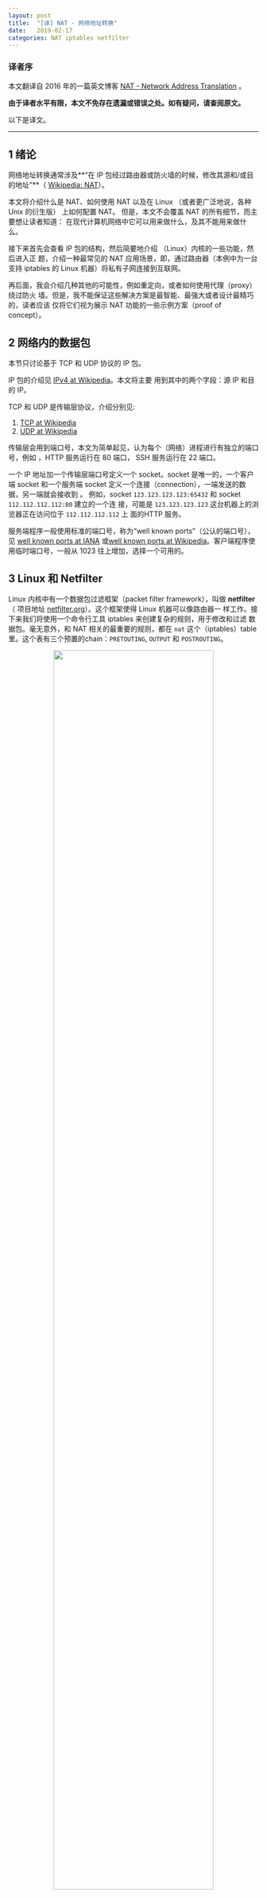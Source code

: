 ```yaml
---
layout: post
title:  "[译] NAT - 网络地址转换"
date:   2019-02-17
categories: NAT iptables netfilter
---
```


### 译者序

本文翻译自 2016 年的一篇英文博客 [NAT - Network Address
Translation](https://www.karlrupp.net/en/computer/nat_tutorial) 。

**由于译者水平有限，本文不免存在遗漏或错误之处。如有疑问，请查阅原文。**

以下是译文。

----

## 1 绪论

网络地址转换通常涉及**“在 IP 包经过路由器或防火墙的时候，修改其源和/或目的地址”**（
[Wikipedia: NAT](http://en.wikipedia.org/wiki/Network_Address_Translation)）。

本文将介绍什么是 NAT、如何使用 NAT 以及在 Linux （或者更广泛地说，各种 Unix 的衍生版） 上如何配置 NAT。
但是，本文不会覆盖 NAT 的所有细节，而主要想让读者知道：
在现代计算机网络中它可以用来做什么，及其不能用来做什么。

接下来首先会查看 IP 包的结构，然后简要地介绍 （Linux）内核的一些功能，然后进入正
题，介绍一种最常见的 NAT 应用场景，即，通过路由器（本例中为一台支持 iptables 的
Linux 机器）将私有子网连接到互联网。

再后面，我会介绍几种其他的可能性，例如重定向，或者如何使用代理（proxy）绕过防火
墙。但是，我不能保证这些解决方案是最智能、最强大或者设计最精巧的，读者应该
仅将它们视为展示 NAT 功能的一些示例方案（proof of concept）。

## 2 网络内的数据包

本节只讨论基于 TCP 和 UDP 协议的 IP 包。

IP 包的介绍见 [IPv4 at Wikipedia](http://en.wikipedia.org/wiki/IPv4)。本文将主要
用到其中的两个字段：源 IP 和目的 IP。

TCP 和 UDP 是传输层协议，介绍分别见:

1. [TCP at Wikipedia](http://en.wikipedia.org/wiki/Transmission_Control_Protocol)
1. [UDP at Wikipedia](http://en.wikipedia.org/wiki/User_Datagram_Protocol)

传输层会用到端口号，本文为简单起见，认为每个（网络）进程进行有独立的端口号，例如
，HTTP 服务运行在 80 端口， SSH 服务运行在 22 端口。

一个 IP 地址加一个传输层端口号定义一个 socket。socket 是唯一的，一个客户端 socket
和一个服务端 socket 定义一个连接（connection），一端发送的数据，另一端就会接收到
。
例如，socket `123.123.123.123:65432` 和 socket `112.112.112.112:80` 建立的一个连
接，可能是 `123.123.123.123` 这台机器上的浏览器正在访问位于 `112.112.112.112` 上
面的HTTP 服务。

服务端程序一般使用标准的端口号，称为“well known ports”（公认的端口号），见 [well
known ports at IANA](http://www.iana.org/assignments/port-numbers) 或[well known
ports at Wikipedia](http://en.wikipedia.org/wiki/Well_known_ports)。客户端程序使
用临时端口号，一般从 1023 往上增加，选择一个可用的。

## 3 Linux 和 Netfilter

Linux 内核中有一个数据包过滤框架（packet filter framework），叫做 **netfilter**（
项目地址 [netfilter.org](netfilter.org)）。这个框架使得 Linux 机器可以像路由器一
样工作。接下来我们将使用一个命令行工具 iptables 来创建复杂的规则，用于修改和过滤
数据包。毫无意外，和 NAT 相关的最重要的规则，都在 `nat`
这个（iptables）table 里。这个表有三个预置的chain：`PRETOUTING`, `OUTPUT` 和
`POSTROUTING`。

<p align="center"><img src="/assets/img/nat-zh/nat-chains.gif" width="80%" height="80%"></p>

`PREROUTING` 和 `POSTROUTING` 是最重要的 chain。如名字所示，`PRETOUTING` chain负
责处理刚刚到达网络接口的数据包，这时还没有做路由判断，因此还不知道这个包是发往本
机（local），还是网络内的其他主机。包经过 `PRETOUTING` chain 之后，将进行路由判
断。如果目的是本机，那接下来的过程将不涉及 NAT；如果目的是网络内的其他机器，那包
将会被转发到那台机器，前提是这台机器配置了允许转发。

在转发包离开本机之前，它会经过 `POSTROUTING` chain。对于本机生成的包，这里还有一
点不同：它会先经过 `OUTPUT` chain，然后再经过 `POSTROUTING` chain。

要使用 NAT，我们首先需要配置机器。下面的例子中，`#` 开头的是注释，`$>` 开头的是命
令。

```shell
# IMPORTANT: Activate IP-forwarding in the kernel!

# Disabled by default!
$> echo "1" > /proc/sys/net/ipv4/ip_forward

# Load various modules. Usually they are already loaded 
# (especially for newer kernels), in that case 
# the following commands are not needed.
 
# Load iptables module:
$> modprobe ip_tables

# activate connection tracking
# (connection's status are taken into account)
$> modprobe ip_conntrack

# Special features for IRC:
$> modprobe ip_conntrack_irc

# Special features for FTP:
$> modprobe ip_conntrack_ftp
```

以上配置应该足够了。如果遇到错误，可能是因为你的内核在编译时没有指定路由相关的选
项，请参考[这里](http://www.comptechdoc.org/os/linux/usersguide/linux_ugipmasq.html)。

## 4 例子：将私有网络通过 NAT 连接到互联网

我们知道了 IP 包的结构，也知道了在 Linux 中如何操控数据包，因此接下来就可以应
用它了。NAT 最广泛的使用场景应该就是：**一个私有子网的所有机器共享一个因特网连接**。
接下来我们就从这个例子开始。

### 4.1 类比：地主和租户的信件收发

我们用一个形象的例子做类比，以更容易理解 NAT。

**考虑如下场景：**

有一个地主，他的几个租户，和若干个邮递员。

地主有几个信箱可以收发信件，但租户没有，因此，所有直接寄给租户的信件将被邮递员直
接丢弃。但是，租户可以将他们的信件交给地主，地主会将这些信件送到邮局。那么问题是
：**租户如何参与收发信件呢？**

一种解决方案是：

地主将不同租户的信件放到他自己不同的信箱，并将信件上**租户的地址**（某种意义上说
是无效地址，因为这个地址的信件会被邮递员直接丢弃）换成**自己的某个信箱的地址**
。因此，回信也会被邮递员放到地主的相应邮箱，地主可以轻松地判断信件属于哪个
租户并转交给他们（转交之前地主会将自己的地址再修改回租户的地址，因此租户不会发现
信件地址被修改过）。这种方式从某种意义上说是最优的，因为它对租户来说完全透明，他
们完全意识不到邮递员是无法处理直接寄给租户的信件的。

### 4.2 从租户问题到计算机世界

NAT 的原理和以上租户问题很相似：

* **租户**对应**本地子网内的 IP 地址**，不同租户（在 NAT 路由器上）由不同端口号（port）区分
* **地主**对应**NAT 路由器**
* **信件接收方**对应**互联网上的任意主机**

一个 socket 是一个 IP 地址加一个 port。

租户的通信过程：

1. 租户将信件放到地主的办公室
2. 地主将**发送地址**（此时为租户地址）改成他自己的某个邮箱地址
3. 地主收到回信时，将接收地址（此时为自己的某个邮箱地址）改成对应租户的地址

本地网络的情形和这个过程很类似：

1. 子网内的所有主机（客户端）通过 socket 将数据包发送到一个
   特定路由器（通过将路由器地址设置为所有机器的网关来实现，数据会通过以太网
   或其他底层协议传输）
1. 路由器将发送方的 socket 替换为自己的一个（还未使用的）socket
1. 这个 socket 收到的数据，路由器将 socket 地址修改为对应的客户端 socket，并转
   发给它

我们假设客户端的网关设置是正确的，那剩下的就是如何配置路由器了。

幸运的是，netfilter
框架会对设置的每条一条（出向或入向）规则，自动设置它的反向规则，因此我们只需要设
置一个方向的规则即可。选择哪个方向来设置规则？通常是选择不确定性小的一个方向。
例如，“替换所有从本地网络发出的数据包的地址”比“如果客户端发送过一些东西给服务端
，那将服务端发送的数据进行某种方式的修改”要简单的多。

### 4.3 如何设置规则

我们希望实现的是：**从本地网络发出的、目的是因特网的包，将发送方地址修改为路由器
的地址。**

接下来假设路由器的本地网络走 `eth0` 端口，到因特网的网络走 `eth1` 端口。那么**如
下命令就能完成我们期望的功能**：

```shell
# Connect a LAN to the internet
$> iptables -t nat -A POSTROUTING -o eth1 -j MASQUERADE
```

解释：

* `iptables` - 配置内核的工具
* `-t nat` - 指定对名为 `nat` 的 iptables table 配置 NAT 规则
* `-A POSTROUTING` - 追加（A: Append）规则到 iptables 的 `POSTROUTING` chain
* `-o eth1` - 指定只对从 `eth1` **发出**的数据包做操作（o: output）
* `-j MASQUERADE` - 规则匹配成功后的动作是 **masquerade** （伪装）数据包，例如将
  源地址修改为路由器地址

另外需要说明的是，（除了客户端过来的包，）路由器自己的包也会涉及以上处理逻辑，因
为它们也经过`POSTROUTING` chain（见上面的图）。然而，因为路由器为客户端做 socket
(IP+Port) 转换的时候，会从它的未使用端口中挑选，因此它自身的包所使用的 port 与做
NAT的 port 肯定是不同的。因此，虽然它自身的包也会经过以上规则，但并不会被修改。

网络接口可以为任意类型，例如 ISDN 和 SDL 接口也是可以的（通常是 `ppp0` 或者
`ippp0`）。可以通过 `ifconfig` 查看所有（active）的接口：

```shell
# Display available network interfaces
$> ifconfig
```

### 4.4 NAT 的不足

现在，本地计算机可以访问因特网，但反过来，我们看看因特网上的机器访问本地机器会是
什么情况。

因特网上的机器要和本地机器建立连接的话，它唯一能利用的信息就是用路由器的 IP 地址
加一个端口号。大部分情况下，这个端口都是没有被使用的，因此过来的包会被拒绝。即使
运气比较好，这个端口是路由器做 NAT 的一个端口，包仍然很可能会被拒绝，因为这个端
口已经和因特网上的其他主机建立连接了。

**因此，从因特网上的机器向本地机器建立连接几乎是不可能的。**

对于常规服务，可以静态地将路由器的端口映射到本地服务，例如，将路由器的80端口收到
的包转发到本地机器的 HTTP 服务器。

## 5 近距离查看 iptables

有了以上基础后，我们来详细查看 iptables 的功能。命令帮助：

```shell
# Abstract structure of an iptables instruction:
iptables [-t table] command [match pattern] [action]
```

对于 NAT，必须要选择 `nat` table。

### 5.1 选择 table

接下来的命令都会选择 `nat` table：

```shell
# Choosing the nat-table
# (further arguments abbreviated by [...])
iptables -t nat [...]
```

`mangle` 和 `filter` table 和 NAT 无关，因此本文不介绍。因为 **默认的 table 是
`filter` table，因此我们接下来每次都要指定 `-t nat`**。

### 5.2 几个重要命令

最重要的几个命令：

```shell
# In the following "chain" represents
# one of the chains PREROUTING, OUTPUT and POSTROUTING

# add a rule:
$> iptables -t nat -A chain [...]

# list rules:
$> iptables -t nat -L

# remove user-defined chain with index 'myindex':
$> iptables -t nat -D chain myindex

# Remove all rules in chain 'chain':
$> iptables -t nat -F chain
```

完整 iptables 命令可以查看 man page：

```shell
# manual pages of iptables
$> man iptables
```

按 `q` 退出帮助。

### 5.3 选择匹配模式（pattern）

要对特定包进行处理需要指定匹配模式。如下是几个重要的例子，完整模式信息请参阅
iptables man page。

```shell
# actions to be taken on matched packets
# will be abbreviated by '[...]'.
# Depending on the match pattern the appropriate chain is selected.

# TCP packets from 192.168.1.2:
$> iptables -t nat -A POSTROUTING -p tcp -s 192.168.1.2 [...]

# UDP packets to 192.168.1.2:
$> iptables -t nat -A POSTROUTING -p udp -d 192.168.1.2 [...]

# all packets from 192.168.x.x arriving at eth0:
$> iptables -t nat -A PREROUTING -s 192.168.0.0/16 -i eth0 [...]

# all packets except TCP packets and except packets from 192.168.1.2:
$> iptables -t nat -A PREROUTING -p ! tcp -s ! 192.168.1.2 [...]

# packets leaving at eth1:
$> iptables -t nat -A POSTROUTING -o eth1 [...]

# TCP packets from 192.168.1.2, port 12345 to 12356
# to 123.123.123.123, Port 22
# (a backslash indicates contination at the next line)
$> iptables -t nat -A POSTROUTING -p tcp -s 192.168.1.2 \
   --sport 12345:12356 -d 123.123.123.123 --dport 22 [...]
```

大部分选项都有长短两种格式，例如 `--source` 和 `-s`，长格式写起来麻烦，但更易
阅读。

### 5.4 匹配后的动作

至此，我们已经可以指定匹配模式来过滤包了，接下来就是选择合适的动作。对于 `nat`
table，有如下几种动作：`SNAT`, `MASQUERADE`, `DNAT`, `REDIRECT`，都需要通过 `-j`
指定。它们的格式如下（表示的意思将在下一节介绍）：

```shell
# In the following the table selection, the command and the match pattern
# will be abbreviated using [...]

# Source-NAT: Change sender to 123.123.123.123
$> iptables [...] -j SNAT --to-source 123.123.123.123

# Mask: Change sender to outgoing network interface
$> iptables [...] -j MASQUERADE

# Destination-NAT: Change receipient to 123.123.123.123, port 22
$> iptables [...] -j DNAT --to-destination 123.123.123.123:22

# Redirect to local port 8080
$> iptables [...] -j REDIRECT --to-ports 8080
```

## 6 几种 iptables 动作

详细解释一下四种动作。

### 6.1 SNAT - 修改源 IP 为固定新 IP （静态）

前面的将本地私有网络连接到因特网的例子中，我们已经使用了 Source NAT（SNAT
）。如名字所暗示，发送方的地址会被静态地修改。

在例子中我们选择 `MASQUERADE` 的原因在于：**对于 SNAT，必须显式指定转换后的 IP**。
如果路由器配置的是静态 IP 地址，那 SNAT 是最合适的选择，因为它比 `MASQUERADE` 更
快，后者对每个包都需要检查指定的输出端口上配置的 IP 地址。

**因为 SNAT 只对离开路由器的包有意义，因此它只用在 `POSTROUTING` chain 中。**

```shell
# Options for SNAT (abstract of manual page)
--to-source <ipaddr>[-<ipaddr>][:port-port]
```

### 6.2 MASQUERADE - 修改源 IP 为动态新 IP（动态获取网络接口 IP）

和 `SNAT` 类似，但是对每个包都会动态获取指定输出接口（网卡）的 IP，因此如果接口
的 IP 地址发送了变化，`MASQUERADE` 规则不受影响，可以正常工作；而对于 `SNAT` 
就必须重新调整规则。

和 `SNAT` 一样，`MASQUERADE` 只对 `POSTROUTING` chain 有意义。但和 `SNAT` 不同，
`MASQUERADE` 不支持更详细的配置项了。

### 6.3 DNAT - 修改目的 IP

如果想修改包的目的 IP 地址，那需要使用 Destination NAT（DNAT）。

DNAT 可以用于运行在防火墙后面的服务器。

显然，接收端修改**必须在做路由决策之前，因此 DNAT 适用于 `PRETOUTING` 和
`OUTPUT` （本地生成的包）chain**。

```shell
# Options for DNAT (abstract of manual page)
--to-destination <ipaddr>[-<ipaddr>][:port-port] 
```

### 6.3 REDIRECT - 将包重定向到本机另一个端口

REDIRECT 是 DNAT 的一个特殊场景。包被重定向到路由器的另一个本地端口，可以实现，
例如透明代理的功能。和 DNAT 一样，REDIRECT 适用于 `PRETOUTING` 和 `OUTPUT` chain
。

```shell
# Options for REDIRECT (abstract of manual page)
--to-ports <port>[-<port>] 
```

## 7 NAT 应用 (Applications)

本文第一个例子（将本地网络连接到因特网）的晦涩（cryptic）指令可能让你有些困惑。
之后我们陆续给了一些命令参数的解释，读者应该比之前理解更清楚了一些。问题可能从“
人们怎么写出这么晦涩的指令的” 变成了 “好的，我该如何使用这些晦涩的指令呢？”本章
将给出一些如何使用 NAT 的例子。应用范围并没有限制，但我将尽力涵盖最常见的一些场
景。

### 7.1 透明代理

假设我们有一个本地网络，通过 NAT 连接到因特网。我们需要在路由器的 8080 端口运行
一个HTTP 代理，处理本地网络 HTTP 流量。

首先想到的解决方案是：让每个用户设置他们的浏览器使用代理服务器，然后禁止所有 80
端口的出流量。对于很小的网络，这种方式可能让人满意，但无法扩展到很大的网络，因为
这种方式需要对每个客户端进行配置。（也失去了“透明代理”的意义）。

<p align="center"><img src="/assets/img/nat-zh/transparent-proxy-en.gif" width="80%" height="80%"></p>

使用 NAT，我们有另一种可能：所有从 80 端口进来的流量，重定向到 8080 端口。相应
的命令：

```shell
# Transparent proxying:
# (local net at eth0, proxy server at port 8080)
$> iptables -t nat -A PREROUTING -i eth0 -p tcp --dport 80 \
   -j REDIRECT --to-ports 8080 
```

当然，8080 端口要有 HTTP 代理运行。另外，你的服务器可能做一些特殊配置（甚至特殊
编译）才能支持透明代理。

透明代理的缺点是 CPU load 会升高（尤其是大型网络），对太新或太旧的浏览器可能有兼
容性问题。

### 7.2 绕过防火墙

在继续本文之前，我首先要发出警告：

**每位读者在使用以下提供的技术之前，都需要确认这些步骤是否会破坏你们的现有环境！
使用如下命令带来的风险是读者自己的，对不当使用以下命令和技术带来的损坏，我不负
任何责任！**

你可能意想不到，NAT 在这种场景下可以派上用场。

我们假设路由器只有少量端口可以被本地网络访问。

首先要找到这些已经被打开的（open）端口。一个的常用工具是
[nmap](http://insecure.org/nmap/)（请只扫描你自己的机器，扫描未知的机器会被认为
是入侵行为的前奏）。

```shell
# Scan a machine:
# (Replace www.example.com by an appropriate machine)
$> nmap www.example.com
```

以上命令会扫描出很多端口，其中大部分处于 “closed” 状态（该端口上没有服务），另
外有一部分处于 “filtered” 状态（该端口上没有连接），可能有一些处于 “open” 状态（
服务正在该端口上运行）。我们假设 5000 以下的端口除了 80 都处于 closed 状态，但是
5000 以上的端口有
可达的。

为了实现可以连接任意外网机器的 5000 以下的任意端口，需要一个位于防火墙之前的机器
（称为跳板机，位置没有关系，只要网络可达，并且它自己没有被防火墙限制），它要能被
访问，并且支持NAT （iptables）。假设这台机器 IP 为 `111.111.111.111`。

#### 7.2.1 配置内网机器可以 SSH 到跳板机

首先需要 SSH 登录到 `111.111.111.111`（由于防火墙限制 5000 以下端口，SSH 端口默
认是22，因此需要在防火墙外面找机器才能登录）。然后在 `111.111.111.111` 上执行：

```shell
# Redirect SSH from port 5000 to port 22:
$> iptables -t nat -A PREROUTING -p tcp --dport 5000 -j REDIRECT --to-ports 22
```

这个命令做的事情就是，将 5000 端口 进来的流量重定向到本机的 22 端口（SSH）。

然后，我们在防火墙内的机器上，就可以通过 5000 端口用 SSH 访问工作站了，工作站会
将请求转向 `111.111.111.111` 的 `22` 端口。

或者，你也可以配置 `111.111.111.111` 的 SSH 进程直接运行在5000 端口，这样就不需
要以上 iptables 规则了。

#### 7.2.2 通过跳板机从内网连接到公网举例：邮件服务器 POP3

现在，你可以在跳板机 `111.111.111.111` 上配置连接其他机器或服务（运行在其他端口
）的NAT 规则来。

例如，通过跳板机的 5001 端口连接机器 `123.123.123.123` 的 110 （POP3）端口，执行：

```shell
# redirect port 5001 to port 110 (POP3) at 123.123.123.123:
$> iptables -t nat -A PREROUTING -p tcp --dport 5001 \
   -j DNAT --to-destination 123.123.123.123:110
   
# Change sender to redirecting machine:
$> iptables -t nat -A POSTROUTING -p tcp --dport 110 \
   -j MASQUERADE
```

<p align="center"><img src="/assets/img/nat-zh/port110-en.gif" width="60%" height="60%"></p>

这里用的是 `MASQUERADE`，但用 `SNAT` 也是可以的（`-j SNAT --to-source
111.111.111.111`）。

用同样的方式，我们可以（从内网）连接到（外网机器的）其他端口，只要跳板机上的可用
端口足够多。即使是安全连接（例如 IMAPS）也可以这样操作，但需要忽略安全证书的警告
（只要我们知道自己在做什么）。对于上面的 POP3 例子，你还需要配置你的邮件客户端，
将服务器地址设置为 `111.111.111.111`，端口为 `5001`。


#### 7.2.3 通过跳板机绕过 HTTP 监控

假设网络供应商为80端口的所有连接设置了代理（例如，透明代理），然后监控所有的网络
流量（内容），我们使用 NAT 可以绕过它。

和上面类似，在跳板机上寻找一个可用端口，例如 5002，做透明代理。

然后，在你自己的（内网）机器上，执行：

```shell
# redirect http-Traffic going to Port 80 to 111.111.111.111:5002:
$> iptables -t nat -A OUTPUT -p tcp --dport 80 \
   -j DNAT --to-destination 111.111.111.111:5002
```

这样就成功绕过了供应商的代理（我们使用透明代理绕过了供应商的透明代理！）。

或者，不需要 iptables 规则，你可以设置浏览器的默认端口是 5002，但是这可能有一些
潜在的问题。

总结本节的透明代理方案步骤：

1. 首先找到找到一个可用端口，可以让内网机器和跳板机建立 SSH 连接
1. 静态地将可用端口重定向到期望的地址（大部分情况下都是 HTTP 服务）

如果想实现动态重定向，那两个 TCP 端口（其中一个用于 SSH）和一个 UDP 端口足够了，
据此可以实现从内网机器连接到任意外网机器的任意端口，唯一的不足是每次只能有一个连
接（每种协议）。

### 7.3 通过 NAT 从外网访问内网服务

运行在 NAT 路由器后面的内网服务器，默认是不能被外部网络直接访问的。例如，假设我
们有一个 HTTP 服务运行在内网机器 `192.168.1.2`，NAT 路由器的地址是 `192.168.1.1`
，并通过另一张有公网 IP `123.123.123.123` 的网卡连接到了外部网络。

要使得外网机器可以访问 `192.168.1.2` 的服务，需要执行：

```shell
# redirect http traffic to 192.168.1.2:
$> iptables -t nat -A PREROUTING -p tcp -i eth1 --dport 80 -j DNAT --to 192.168.1.2
```

然后，就可以通过公网 IP `123.123.123.123` 的 80 端口访问 `192.168.1.2` 的 HTTP
服务了。

## 8 相关文章

类似的文章：

1. [http://iptables-tutorial.frozentux.net/iptables-tutorial.html](http://iptables-tutorial.frozentux.net/iptables-tutorial.html), 非常详细的关于 iptables 的文章
1. [http://www.faqs.org/docs/Linux-mini/TransparentProxy.html](http://www.faqs.org/docs/Linux-mini/TransparentProxy.html), 关于透明代理更深入的介绍
1. [http://www.barryodonovan.com/publications/lg/108/](http://www.barryodonovan.com/publications/lg/108/), netfilter extension 来实现更多的功能

## 9 结束语，致谢及其他

netfilter 框架非常强大，而且一旦熟悉其语法后，配置还是比较简单的。基于
iptables/netfilter
可以完成很多功能，虽然一些命令看起来可能比较晦涩，但拿几个例子稍加训练之后，你就
会发现它们都符合特定的模式，可以用于快速简单的管理。

感谢每一位能读到这里的耐心读者 :-) 另外我还要感谢我的运行 SUSE 10.1的笔记本，没
有在写作本文的时候挂掉。

我的母语不是英语，因此如果读者能指出本文措辞语句的一些可改进之处，我将非常高兴。
[这里](
https://www.karlrupp.net/en/computer/nat_tutorial)
（见原文，这里不贴是防止给原作者带去潜在的垃圾邮件，事实上原作者贴的是图片而不是
文本，也应该有此考虑）是我的联系邮箱。
